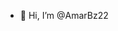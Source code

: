 - 👋 Hi, I’m @AmarBz22


<!---
AmarBz22/AmarBz22 is a ✨ special ✨ repository because its `README.md` (this file) appears on your GitHub profile.
You can click the Preview link to take a look at your changes.
--->
